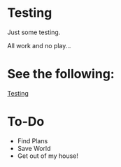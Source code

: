 # Testing
Just some testing.

All work and no play...

# See the following:
[Testing](./Testing.md)

# To-Do
* Find Plans
* Save World
* Get out of my house!

